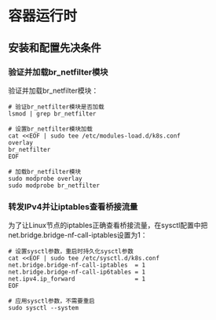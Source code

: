 # 容器运行时




## 安装和配置先决条件





### 验证并加载br_netfilter模块

验证并加载br_netfilter模块：

```
# 验证br_netfilter模块是否加载
lsmod | grep br_netfilter

# 设置br_netfilter模块加载
cat <<EOF | sudo tee /etc/modules-load.d/k8s.conf
overlay
br_netfilter
EOF

# 加载br_netfilter模块
sudo modprobe overlay
sudo modprobe br_netfilter
```

### 转发IPv4并让iptables查看桥接流量

为了让Linux节点的iptables正确查看桥接流量，在sysctl配置中把net.bridge.bridge-nf-call-iptables设置为1：

```
# 设置sysctl参数，重启时持久化sysctl参数
cat <<EOF | sudo tee /etc/sysctl.d/k8s.conf
net.bridge.bridge-nf-call-iptables  = 1
net.bridge.bridge-nf-call-ip6tables = 1
net.ipv4.ip_forward                 = 1
EOF

# 应用sysctl参数，不需要重启
sudo sysctl --system
```
















